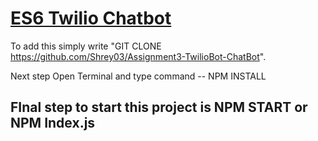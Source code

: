 # <a href="https://github.com/Shrey03/Assignment3-TwilioBot-ChatBot" target="_blank">ES6 Twilio Chatbot</a>

To add this simply write "GIT CLONE https://github.com/Shrey03/Assignment3-TwilioBot-ChatBot".

Next step 
Open Terminal and type command -- NPM INSTALL

FInal step to start this project is NPM START or NPM Index.js
-----






